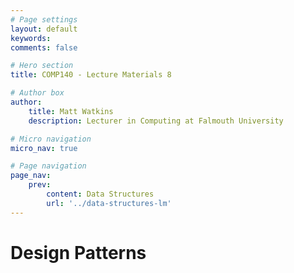 ```yaml
---
# Page settings
layout: default
keywords:
comments: false

# Hero section
title: COMP140 - Lecture Materials 8

# Author box
author:
    title: Matt Watkins
    description: Lecturer in Computing at Falmouth University

# Micro navigation
micro_nav: true

# Page navigation
page_nav:
    prev:
        content: Data Structures
        url: '../data-structures-lm'
---
```


# Design Patterns
<!--stackedit_data:
eyJoaXN0b3J5IjpbLTE4MjMyMjg5NzYsLTIwMjgxODI5NjIsLT
IxMzA2NTk5NTVdfQ==
-->